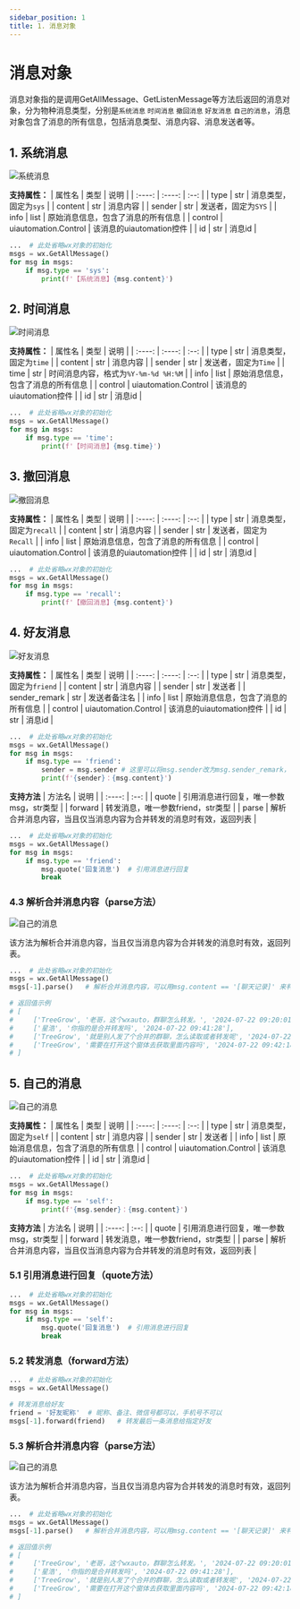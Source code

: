 ```yaml
---
sidebar_position: 1
title: 1. 消息对象
---
```


# 消息对象

消息对象指的是调用GetAllMessage、GetListenMessage等方法后返回的消息对象，分为物种消息类型，分别是`系统消息` `时间消息` `撤回消息` `好友消息` `自己的消息`，消息对象包含了消息的所有信息，包括消息类型、消息内容、消息发送者等。

## 1. 系统消息

![系统消息](./img_sys_message_object.png)

**支持属性：**
| 属性名 | 类型 | 说明 | 
| :----: | :----: | :--: |
| type  | str | 消息类型，固定为`sys` |
| content | str | 消息内容 |
| sender | str | 发送者，固定为`SYS` |
| info | list | 原始消息信息，包含了消息的所有信息 |
| control | uiautomation.Control | 该消息的uiautomation控件 |
| id | str | 消息id |

```python title="Python"
...  # 此处省略wx对象的初始化
msgs = wx.GetAllMessage()
for msg in msgs:
    if msg.type == 'sys':
        print(f'【系统消息】{msg.content}')
```

## 2. 时间消息

![时间消息](./img_time_message_object.png)

**支持属性：**
| 属性名 | 类型 | 说明 |
| :----: | :----: | :--: |
| type | str | 消息类型，固定为`time` |
| content | str | 消息内容 |
| sender | str | 发送者，固定为`Time` |
| time | str | 时间消息内容，格式为`%Y-%m-%d %H:%M` |
| info | list | 原始消息信息，包含了消息的所有信息 |
| control | uiautomation.Control | 该消息的uiautomation控件 |
| id | str | 消息id |

```python title="Python"
...  # 此处省略wx对象的初始化
msgs = wx.GetAllMessage()
for msg in msgs:
    if msg.type == 'time':
        print(f'【时间消息】{msg.time}')
```

## 3. 撤回消息

![撤回消息](./img_recall_message_object.png)

**支持属性：**
| 属性名 | 类型 | 说明 |
| :----: | :----: | :--: |
| type | str | 消息类型，固定为`recall` |
| content | str | 消息内容 |
| sender | str | 发送者，固定为`Recall` |
| info | list | 原始消息信息，包含了消息的所有信息 |
| control | uiautomation.Control | 该消息的uiautomation控件 |
| id | str | 消息id |

```python title="Python"
...  # 此处省略wx对象的初始化
msgs = wx.GetAllMessage()
for msg in msgs:
    if msg.type == 'recall':
        print(f'【撤回消息】{msg.content}')
```

## 4. 好友消息

![好友消息](./img_friend_message_object.png)

**支持属性：**
| 属性名 | 类型 | 说明 |
| :----: | :----: | :--: |
| type | str | 消息类型，固定为`friend` |
| content | str | 消息内容 |
| sender | str | 发送者 |
| sender_remark | str | 发送者备注名 |
| info | list | 原始消息信息，包含了消息的所有信息 |
| control | uiautomation.Control | 该消息的uiautomation控件 |
| id | str | 消息id |

```python title="Python"
...  # 此处省略wx对象的初始化
msgs = wx.GetAllMessage()
for msg in msgs:
    if msg.type == 'friend':
        sender = msg.sender # 这里可以将msg.sender改为msg.sender_remark，获取备注名
        print(f'{sender}：{msg.content}')
```

**支持方法**
| 方法名 | 说明 |
| :----: | :--: |
| quote | 引用消息进行回复，唯一参数msg，str类型 |
| forward | 转发消息，唯一参数friend，str类型 |
| parse | 解析合并消息内容，当且仅当消息内容为合并转发的消息时有效，返回列表 |

```python title="Python"
...  # 此处省略wx对象的初始化
msgs = wx.GetAllMessage()
for msg in msgs:
    if msg.type == 'friend':
        msg.quote('回复消息')  # 引用消息进行回复
        break
```

### 4.3 解析合并消息内容（parse方法）

![自己的消息](./img_method_parse.png)

该方法为解析合并消息内容，当且仅当消息内容为合并转发的消息时有效，返回列表。
```python title="Python"
...  # 此处省略wx对象的初始化
msgs = wx.GetAllMessage()
msgs[-1].parse()   # 解析合并消息内容，可以用msg.content == '[聊天记录]' 来判断是否为合并消息

# 返回值示例
# [
#     ['TreeGrow', '老哥，这个wxauto，群聊怎么转发。', '2024-07-22 09:20:01'],
#     ['星浩', '你指的是合并转发吗', '2024-07-22 09:41:28'],
#     ['TreeGrow', '就是别人发了个合并的群聊，怎么读取或者转发呢', '2024-07-22 09:41:57'],
#     ['TreeGrow', '需要在打开这个窗体去获取里面内容吗', '2024-07-22 09:42:18']
# ]
```

## 5. 自己的消息

![自己的消息](./img_self_message_object.png)

**支持属性：**
| 属性名 | 类型 | 说明 |
| :----: | :----: | :--: |
| type | str | 消息类型，固定为`self` |
| content | str | 消息内容 |
| sender | str | 发送者 |
| info | list | 原始消息信息，包含了消息的所有信息 |
| control | uiautomation.Control | 该消息的uiautomation控件 |
| id | str | 消息id |

```python title="Python"
...  # 此处省略wx对象的初始化
msgs = wx.GetAllMessage()
for msg in msgs:
    if msg.type == 'self':
        print(f'{msg.sender}：{msg.content}')
```

**支持方法**
| 方法名 | 说明 |
| :----: | :--: |
| quote | 引用消息进行回复，唯一参数msg，str类型 |
| forward | 转发消息，唯一参数friend，str类型 |
| parse | 解析合并消息内容，当且仅当消息内容为合并转发的消息时有效，返回列表 |


### 5.1 引用消息进行回复（quote方法）
```python title="Python"
...  # 此处省略wx对象的初始化
msgs = wx.GetAllMessage()
for msg in msgs:
    if msg.type == 'self':
        msg.quote('回复消息')  # 引用消息进行回复
        break
```

### 5.2 转发消息（forward方法）
```python title="Python"
...  # 此处省略wx对象的初始化
msgs = wx.GetAllMessage()

# 转发消息给好友
friend = '好友昵称'  # 昵称、备注、微信号都可以，手机号不可以
msgs[-1].forward(friend)   # 转发最后一条消息给指定好友
```

### 5.3 解析合并消息内容（parse方法）

![自己的消息](./img_method_parse.png)

该方法为解析合并消息内容，当且仅当消息内容为合并转发的消息时有效，返回列表。
```python title="Python"
...  # 此处省略wx对象的初始化
msgs = wx.GetAllMessage()
msgs[-1].parse()   # 解析合并消息内容，可以用msg.content == '[聊天记录]' 来判断是否为合并消息

# 返回值示例
# [
#     ['TreeGrow', '老哥，这个wxauto，群聊怎么转发。', '2024-07-22 09:20:01'],
#     ['星浩', '你指的是合并转发吗', '2024-07-22 09:41:28'],
#     ['TreeGrow', '就是别人发了个合并的群聊，怎么读取或者转发呢', '2024-07-22 09:41:57'],
#     ['TreeGrow', '需要在打开这个窗体去获取里面内容吗', '2024-07-22 09:42:18']
# ]
```


